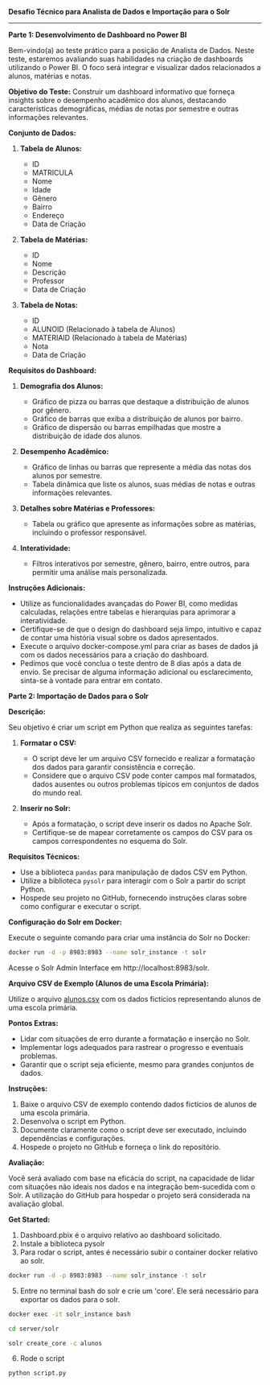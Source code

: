 **Desafio Técnico para Analista de Dados e Importação para o Solr**

---

**Parte 1: Desenvolvimento de Dashboard no Power BI**

Bem-vindo(a) ao teste prático para a posição de Analista de Dados. Neste teste, estaremos avaliando suas habilidades na criação de dashboards utilizando o Power BI. O foco será integrar e visualizar dados relacionados a alunos, matérias e notas.

**Objetivo do Teste:**
Construir um dashboard informativo que forneça insights sobre o desempenho acadêmico dos alunos, destacando características demográficas, médias de notas por semestre e outras informações relevantes.

**Conjunto de Dados:**
1. **Tabela de Alunos:**
   - ID
   - MATRICULA
   - Nome
   - Idade
   - Gênero
   - Bairro
   - Endereço
   - Data de Criação

2. **Tabela de Matérias:**
   - ID
   - Nome
   - Descrição
   - Professor
   - Data de Criação

3. **Tabela de Notas:**
   - ID
   - ALUNOID (Relacionado à tabela de Alunos)
   - MATERIAID (Relacionado à tabela de Matérias)
   - Nota
   - Data de Criação

**Requisitos do Dashboard:**

1. **Demografia dos Alunos:**
   - Gráfico de pizza ou barras que destaque a distribuição de alunos por gênero.
   - Gráfico de barras que exiba a distribuição de alunos por bairro.
   - Gráfico de dispersão ou barras empilhadas que mostre a distribuição de idade dos alunos.

2. **Desempenho Acadêmico:**
   - Gráfico de linhas ou barras que represente a média das notas dos alunos por semestre.
   - Tabela dinâmica que liste os alunos, suas médias de notas e outras informações relevantes.

3. **Detalhes sobre Matérias e Professores:**
   - Tabela ou gráfico que apresente as informações sobre as matérias, incluindo o professor responsável.

4. **Interatividade:**
   - Filtros interativos por semestre, gênero, bairro, entre outros, para permitir uma análise mais personalizada.

**Instruções Adicionais:**
- Utilize as funcionalidades avançadas do Power BI, como medidas calculadas, relações entre tabelas e hierarquias para aprimorar a interatividade.
- Certifique-se de que o design do dashboard seja limpo, intuitivo e capaz de contar uma história visual sobre os dados apresentados.
- Execute o arquivo docker-compose.yml para criar as bases de dados já com os dados necessários para a criação do dashboard.
- Pedimos que você conclua o teste dentro de 8 dias após a data de envio. Se precisar de alguma informação adicional ou esclarecimento, sinta-se à vontade para entrar em contato.

**Parte 2: Importação de Dados para o Solr**

**Descrição:**

Seu objetivo é criar um script em Python que realiza as seguintes tarefas:

1. **Formatar o CSV:**
   - O script deve ler um arquivo CSV fornecido e realizar a formatação dos dados para garantir consistência e correção.
   - Considere que o arquivo CSV pode conter campos mal formatados, dados ausentes ou outros problemas típicos em conjuntos de dados do mundo real.

2. **Inserir no Solr:**
   - Após a formatação, o script deve inserir os dados no Apache Solr. 
   - Certifique-se de mapear corretamente os campos do CSV para os campos correspondentes no esquema do Solr.

**Requisitos Técnicos:**

- Use a biblioteca `pandas` para manipulação de dados CSV em Python.
- Utilize a biblioteca `pysolr` para interagir com o Solr a partir do script Python.
- Hospede seu projeto no GitHub, fornecendo instruções claras sobre como configurar e executar o script.

**Configuração do Solr em Docker:**

Execute o seguinte comando para criar uma instância do Solr no Docker:

```bash
docker run -d -p 8983:8983 --name solr_instance -t solr
```

Acesse o Solr Admin Interface em http://localhost:8983/solr.

**Arquivo CSV de Exemplo (Alunos de uma Escola Primária):**

Utilize o arquivo [alunos.csv](https://raw.githubusercontent.com/joaomarceloubc/desafio-engenheiro-dados2/main/aluno.csv) com os dados fictícios representando alunos de uma escola primária. 

**Pontos Extras:**

- Lidar com situações de erro durante a formatação e inserção no Solr.
- Implementar logs adequados para rastrear o progresso e eventuais problemas.
- Garantir que o script seja eficiente, mesmo para grandes conjuntos de dados.

**Instruções:**

1. Baixe o arquivo CSV de exemplo contendo dados fictícios de alunos de uma escola primária.
2. Desenvolva o script em Python.
3. Documente claramente como o script deve ser executado, incluindo dependências e configurações.
4. Hospede o projeto no GitHub e forneça o link do repositório.

**Avaliação:**

Você será avaliado com base na eficácia do script, na capacidade de lidar com situações não ideais nos dados e na integração bem-sucedida com o Solr. A utilização do GitHub para hospedar o projeto será considerada na avaliação global.

**Get Started:**

1. Dashboard.pbix é o arquivo relativo ao dashboard solicitado.
3. Instale a biblioteca pysolr
4. Para rodar o script, antes é necessário subir o container docker relativo ao solr.

```bash
docker run -d -p 8983:8983 --name solr_instance -t solr
```

5. Entre no terminal bash do solr e crie um 'core'. Ele será necessário para exportar os dados para o solr.

```bash
docker exec -it solr_instance bash
```

```bash
cd server/solr
```

```bash
solr create_core -c alunos
```
6. Rode o script 

```bash
python script.py
```

